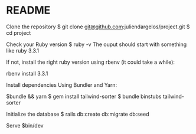 # README


Clone the repository
$ git clone git@github.com:juliendargelos/project.git
$ cd project

Check your Ruby version
$ ruby -v
The ouput should start with something like ruby 3.3.1 

If not, install the right ruby version using rbenv (it could take a while):

rbenv install 3.3.1 

Install dependencies
Using Bundler and Yarn:

$bundle && yarn
$ gem install tailwind-sorter
$ bundle binstubs tailwind-sorter

Initialize the database
$ rails db:create db:migrate db:seed

Serve
$bin/dev


